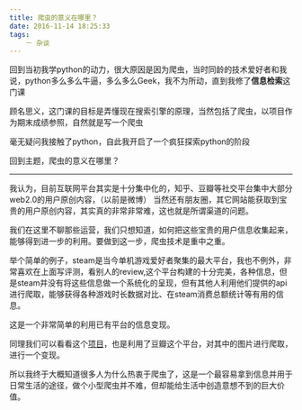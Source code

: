 ```yaml
---
title: 爬虫的意义在哪里？
date: 2016-11-14 18:25:33
tags:
    － 杂谈
---
```

回到当初我学python的动力，很大原因是因为爬虫，当时同龄的技术爱好者和我说，python多么多么牛逼，多么多么Geek，我不为所动，直到我修了**信息检索**这门课

顾名思义，这门课的目标是弄懂现在搜索引擎的原理，当然包括了爬虫，以项目作为期末成绩参照，自然就是写一个爬虫

毫无疑问我接触了python，自此我开启了一个疯狂探索python的阶段

回到主题，爬虫的意义在哪里？
***
我认为，目前互联网平台其实是十分集中化的，知乎、豆瓣等社交平台集中大部分web2.0的用户原创内容，（以前是微博）
当然还有朋友圈，其它网站能获取到宝贵的用户原创内容，其实真的非常非常难，这也就是所谓渠道的问题。

我们在这里不聊那些运营，我们只想知道，如何把这些宝贵的用户信息收集起来，能够得到进一步的利用。要做到这一步，爬虫技术是重中之重。

举个简单的例子，steam是当今单机游戏爱好者聚集的最大平台，我也不例外，非常喜欢在上面写评测，看别人的review,这个平台构建的十分完美，各种信息，但是steam并没有将这些信息做一个系统化的呈现，但有其他人利用他们提供的api进行爬取，能够获得各种游戏时长数据对比、在steam消费总额统计等有用的信息。

这是一个非常简单的利用已有平台的信息变现。

同理我们可以看看这个[项目](https://gurudigger.com/ideas/837)，也是利用了豆瓣这个平台，对其中的图片进行爬取，进行一个变现。

所以我终于大概知道很多人为什么热衷于爬虫了，这是一个最容易拿到信息并用于日常生活的途径，做个小型爬虫并不难，但却能给生活中创造意想不到的巨大价值。


